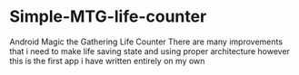 # Simple-MTG-life-counter
Android Magic the Gathering Life Counter
There are many improvements that i need to make 
life saving state and using proper architecture
however this is the first app i have written entirely on my own
